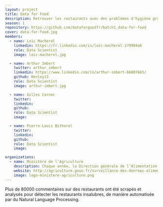 ```yaml
---
layout: project
title: Data for Food
description: Retrouver les restaurants avec des problèmes d'hygiène grâce aux commentaires TripAdvisor.
season: 1
repository: https://github.com/dataforgoodfr/batch1_data-for-food
cover: data-for-food.jpg
members:
  - name: Loïc Macherel
    linkedin: https://fr.linkedin.com/in/loïc-macherel-179904a6
    role: Data Scientist
    image: loic-macherel.jpg

  - name: Arthur Imbert
    twitter: arthur_imbert
    linkedin: https://www.linkedin.com/in/arthur-imbert-b6887683/
    github: Henley13
    role: Data Scientist
    image: arthur-imbert.jpg

  - name: Gilles Cornec
    twitter:
    linkedin:
    github:
    role: Data Scientist
    image:

  - name: Pierre-Louis Bithorel
    twitter:
    linkedin:
    github:
    role: Data Scientist
    image:

organizations:
  - name: Ministère de l'Agriculture
    description: Chaque année, la Direction générale de l’Alimentation effectue des contrôles (inspections) dans tous les établissements de chacun des maillons de la chaîne alimentaire.
    website: http://agriculture.gouv.fr/surveillance-des-denrees-alimentaires-controle-et-gestion-des-alertes-sanitaires
    image: logo-ministere-agriculture.png
---
```


Plus de 80000 commentaires sur des restaurants ont été scrapés et analysés pour détecter les restaurants insalubres, de manière automatisée par du Natural Language Processing.
